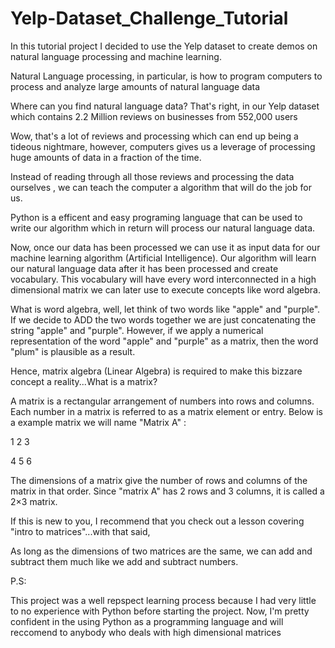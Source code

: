 # Yelp-Dataset_Challenge_Tutorial

In this tutorial project I decided to use the Yelp dataset to create demos on natural language processing and machine learning.

Natural Language processing, in particular, is how to program computers to process and analyze large amounts of natural language data

Where can you find natural language data? That's right, in our Yelp dataset which contains 2.2 Million reviews on businesses from 552,000 users

Wow, that's a lot of reviews and processing which can end up being a tideous nightmare, however, computers gives us a leverage of processing huge amounts of data in a fraction of the time.

Instead of reading through all those reviews and processing the data ourselves , we can teach the computer a algorithm that will do the job for us.

Python is a efficent and easy programing language that can be used to write our algorithm which in return will process our natural language data.

Now, once our data has been processed we can use it as input data for our machine learning algorithm (Artificial Intelligence). Our algorithm will learn our natural language data after it has been processed and create vocabulary. This vocabulary will have every word interconnected in a high dimensional matrix we can later use to execute concepts like word algebra.

What is word algebra, well, let think of two words like "apple" and "purple". If we decide to ADD the two words together we are just concatenating the string "apple" and "purple". However, if we apply a numerical representation of the word "apple" and "purple" as a matrix, then the word "plum" is plausible as a result.

Hence, matrix algebra (Linear Algebra) is required to make this bizzare concept a reality...What is a matrix?

A matrix is a rectangular arrangement of numbers into rows and columns. Each number in a matrix is referred to as a matrix element or entry. Below is a example matrix we will name "Matrix A" :

1 2 3

4 5 6

The dimensions of a matrix give the number of rows and columns of the matrix in that order. Since "matrix A" has 2 rows and 3 columns, it is called a 2×3 matrix.

If this is new to you, I recommend that you check out a lesson covering "intro to matrices"...with that said,

As long as the dimensions of two matrices are the same, we can add and subtract them much like we add and subtract numbers.

P.S:

This project was a well repspect learning process because I had very little to no experience with Python before starting the project. Now, I'm pretty confident in the using Python as a programming language and will reccomend to anybody who deals with high dimensional matrices
